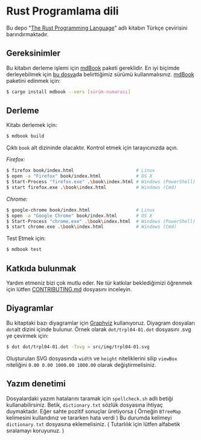 # Rust Programlama dili

Bu depo "[The Rust Programming Language]" adlı kitabın Türkçe çevirisini barındırmaktadır.

[The Rust Programming Language]:https://doc.rust-lang.org/stable/book/


## Gereksinimler

Bu kitabın derleme işlemi için [mdBook] paketi gereklidir. En iyi biçimde derleyebilmek için [bu dosya][rust-mdbook]da belirttiğimiz sürümü kullanmalısınız. [mdBook] paketini edinmek için:

[mdBook]: https://github.com/rust-lang-nursery/mdBook
[rust-mdbook]: https://github.com/rust-lang/rust/blob/master/src/tools/rustbook/Cargo.toml

```bash
$ cargo install mdbook --vers [sürüm-numarası]
```

## Derleme

Kitabı derlemek için:

```bash
$ mdbook build
```
Çıktı `book` alt dizininde olacaktır. Kontrol etmek için tarayıcınızda açın.

_Firefox:_
```bash
$ firefox book/index.html                       # Linux
$ open -a "Firefox" book/index.html             # OS X
$ Start-Process "firefox.exe" .\book\index.html # Windows (PowerShell)
$ start firefox.exe .\book\index.html           # Windows (Cmd)
```

_Chrome:_
```bash
$ google-chrome book/index.html                 # Linux
$ open -a "Google Chrome" book/index.html       # OS X
$ Start-Process "chrome.exe" .\book\index.html  # Windows (PowerShell)
$ start chrome.exe .\book\index.html            # Windows (Cmd)
```

Test Etmek için:

```bash
$ mdbook test
```

## Katkıda bulunmak

Yardım etmeniz bizi çok mutlu eder. Ne tür katkılar beklediğimizi öğrenmek için lütfen [CONTRIBUTING.md][contrib] dosyasını inceleyin. 

[contrib]: https://github.com/over1ove/rust-programlama-dili/blob/master/CONTRIBUTING.md


## Diyagramlar

Bu kitaptaki bazı diyagramlar için [Graphviz](http://graphviz.org/) kullanıyoruz. Diyagram dosyaları `dot`alt dizini içinde bulunur.
Örnek olarak `dot/trpl04-01.dot` dosyasını .svg ye çevirmek için:

```bash
$ dot dot/trpl04-01.dot -Tsvg > src/img/trpl04-01.svg
```

Oluşturulan SVG dosyasında `width` ve `height` niteliklerini silip `viewBox` niteliğini `0.00 0.00 1000.00 1000.00` olarak değiştirmelisiniz.


## Yazım denetimi

Dosyalardaki yazım hatalarını taramak için `spellcheck.sh` adlı betiği kullanabilirsiniz. Betik, `dictionary.txt` sözlük dosyasına ihtiyaç duymaktadır. Eğer sahte pozitif sonuçlar üretiyorsa ( Örneğin `BTreeMap` kelimesini kullandınız ve tararken hata verdi ) Bu durumda kelimeyi `dictionary.txt` dosyasına eklemelisiniz. ( Tutarlılık için lütfen alfabetik sıralamayı koruyunuz. )
